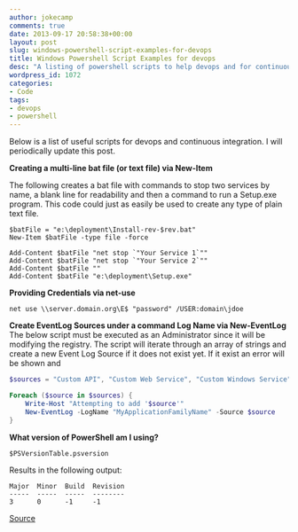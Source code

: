 ```yaml
---
author: jokecamp
comments: true
date: 2013-09-17 20:58:38+00:00
layout: post
slug: windows-powershell-script-examples-for-devops
title: Windows Powershell Script Examples for devops
desc: "A listing of powershell scripts to help devops and for continuous integration."
wordpress_id: 1072
categories:
- Code
tags:
- devops
- powershell
---
```


Below is a list of useful scripts for devops and continuous integration. I will periodically update this post.

**Creating a multi-line bat file (or text file) via New-Item**

The following creates a bat file with commands to stop two services by name, a blank line for readability and then a command to run a Setup.exe program. This code could just as easily be used to create any type of plain text file.

```
$batFile = "e:\deployment\Install-rev-$rev.bat"
New-Item $batFile -type file -force

Add-Content $batFile "net stop `"Your Service 1`""
Add-Content $batFile "net stop `"Your Service 2`""
Add-Content $batFile ""
Add-Content $batFile "e:\deployment\Setup.exe"
```

**Providing Credentials via net-use**

```
net use \\server.domain.org\E$ "password" /USER:domain\jdoe
```


**Create EventLog Sources under a command Log Name via New-EventLog**
The below script must be executed as an Administrator since it will be modifying the registry. The script will iterate through an array of strings and create a new Event Log Source if it does not exist yet. If it exist an error will be shown and

```powershell
$sources = "Custom API", "Custom Web Service", "Custom Windows Service",

Foreach ($source in $sources) {
    Write-Host "Attempting to add '$source'"
    New-EventLog -LogName "MyApplicationFamilyName" -Source $source
}
```


**What version of PowerShell am I using?**

```
$PSVersionTable.psversion
```

Results in the following output:

```
Major  Minor  Build  Revision
-----  -----  -----  --------
3      0      -1     -1
```

[Source](http://stackoverflow.com/a/1825807/215502)
